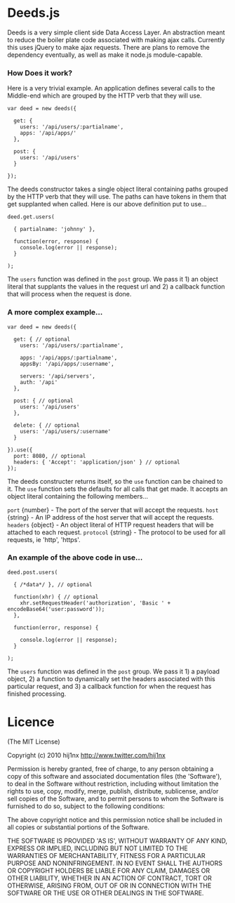 
# Deeds.js
Deeds is a very simple client side Data Access Layer. An abstraction meant to reduce the boiler plate code associated with making ajax calls. Currently this uses jQuery to make ajax requests. There are plans to remove the dependency eventually, as well as make it node.js module-capable.

### How Does it work?
Here is a very trivial example. An application defines several calls to the Middle-end which are grouped by the HTTP verb that they will use.

    var deed = new deeds({
      
      get: {
        users: '/api/users/:partialname',
        apps: '/api/apps/'
      },
      
      post: {
        users: '/api/users'
      }
      
    });

The deeds constructor takes a single object literal containing paths grouped by the HTTP verb that they will use. The paths can have tokens in them that get supplanted when called. Here is our above definition put to use...

    deed.get.users(

      { partialname: 'johnny' },

      function(error, response) {
        console.log(error || response);
      }

    );

The `users` function was defined in the `post` group. We pass it 1) an object literal that supplants the values in the request url and 2) a callback function that will process when the request is done.

### A more complex example...

    var deed = new deeds({
      
      get: { // optional
        users: '/api/users/:partialname',

        apps: '/api/apps/:partialname',
        appsBy: '/api/apps/:username',

        servers: '/api/servers',
        auth: '/api'
      },
      
      post: { // optional
        users: '/api/users'
      },
      
      delete: { // optional
        users: '/api/users/:username'
      }

    }).use({
      port: 8080, // optional 
      headers: { 'Accept': 'application/json' } // optional
    });

The deeds constructer returns itself, so the `use` function can be chained to it. The `use` function sets the defaults for all calls that get made. It accepts an object literal containing the following members...

`port` {number} - The port of the server that will accept the requests.
`host` {string} - An IP address of the host server that will accept the requests.
`headers` {object} - An object literal of HTTP request headers that will be attached to each request.
`protocol` {string} - The protocol to be used for all requests, ie 'http', 'https'.

### An example of the above code in use...

    deed.post.users(

      { /*data*/ }, // optional

      function(xhr) { // optional
        xhr.setRequestHeader('authorization', 'Basic ' + encodeBase64('user:password'));
      },

      function(error, response) {
        
        console.log(error || response);
      }

    );

The `users` function was defined in the `post` group. We pass it 1) a payload object, 2) a function to dynamically set the headers associated with this particular request, and 3) a callback function for when the request has finished processing.
      
# Licence

(The MIT License)

Copyright (c) 2010 hij1nx <http://www.twitter.com/hij1nx>

Permission is hereby granted, free of charge, to any person obtaining a copy of this software and associated documentation files (the 'Software'), to deal in the Software without restriction, including without limitation the rights to use, copy, modify, merge, publish, distribute, sublicense, and/or sell copies of the Software, and to permit persons to whom the Software is furnished to do so, subject to the following conditions:

The above copyright notice and this permission notice shall be included in all copies or substantial portions of the Software.

THE SOFTWARE IS PROVIDED 'AS IS', WITHOUT WARRANTY OF ANY KIND, EXPRESS OR IMPLIED, INCLUDING BUT NOT LIMITED TO THE WARRANTIES OF MERCHANTABILITY, FITNESS FOR A PARTICULAR PURPOSE AND NONINFRINGEMENT. IN NO EVENT SHALL THE AUTHORS OR COPYRIGHT HOLDERS BE LIABLE FOR ANY CLAIM, DAMAGES OR OTHER LIABILITY, WHETHER IN AN ACTION OF CONTRACT, TORT OR OTHERWISE, ARISING FROM, OUT OF OR IN CONNECTION WITH THE SOFTWARE OR THE USE OR OTHER DEALINGS IN THE SOFTWARE.
